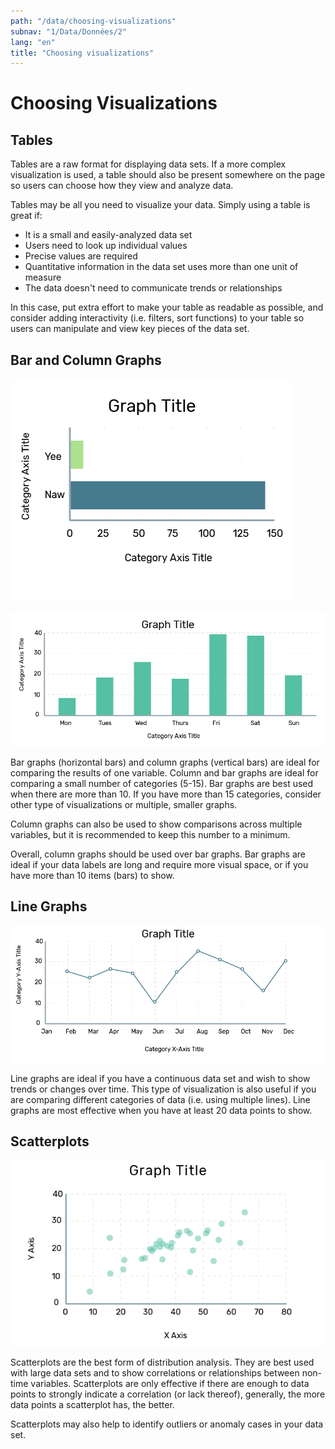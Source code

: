 ```yaml
---
path: "/data/choosing-visualizations"
subnav: "1/Data/Données/2"
lang: "en"
title: "Choosing visualizations"
---
```


<helmet>
<title> Choosing Data Visualizations - Aurora Design System </title>
</helmet>

# Choosing Visualizations

## Tables

<strippedtable></strippedtable>

Tables are a raw format for displaying data sets. If a more complex visualization is used, a table should also be present somewhere on the page so users can choose how they view and analyze data.

Tables may be all you need to visualize your data. Simply using a table is great if:

*  It is a small and easily-analyzed data set
*  Users need to look up individual values
*  Precise values are required
*  Quantitative information in the data set uses more than one unit of measure
*  The data doesn't need to communicate trends or relationships

In this case, put extra effort to make your table as readable as possible, and consider adding interactivity \(i.e. filters, sort functions\) to your table so users can manipulate and view key pieces of the data set.

## Bar and Column Graphs

![Bar Graph](../../../img\examples\bar_graph.png)

![Column Graph](../../../img\examples\column_graph.png)

Bar graphs \(horizontal bars\) and column graphs \(vertical bars\) are ideal for comparing the results of one variable. Column and bar graphs are ideal for comparing a small number of categories \(5-15\). Bar graphs are best used when there are more than 10. If you have more than 15 categories, consider other type of visualizations or multiple, smaller graphs.

Column graphs can also be used to show comparisons across multiple variables, but it is recommended to keep this number to a minimum.

Overall, column graphs should be used over bar graphs. Bar graphs are ideal if your data labels are long and require more visual space, or if you have more than 10 items \(bars\) to show.

## Line Graphs

![Line Graph](../../../img\examples\line_graph.png)

Line graphs are ideal if you have a continuous data set and wish to show trends or changes over time. This type of visualization is also useful if you are comparing different categories of data \(i.e. using multiple lines\). Line graphs are most effective when you have at least 20 data points to show.

## Scatterplots

![Scatterplot](../../../img\examples\scatterplot.png)

Scatterplots are the best form of distribution analysis. They are best used with large data sets and to show correlations or relationships between non-time variables. Scatterplots are only effective if there are enough to data points to strongly indicate a correlation \(or lack thereof\), generally, the more data points a scatterplot has, the better.

Scatterplots may also help to identify outliers or anomaly cases in your data set.
